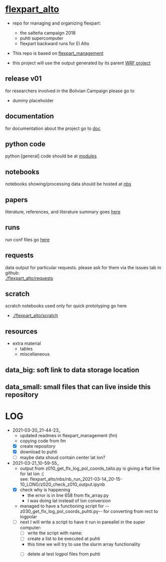 # [flexpart_alto](https://github.com/daliagachc/flexpart-alto)
- repo for managing and organizing flexpart:
    -   the salteña campaign 2018 
    -   puhti supercomputer
    -   flexpart backward runs for El Alto
- This repo is based on 
[flexpart_management](
            https://github.com/daliagachc/flexpart_management)

- this project will use the output generated by its parent 
[WRF project](https://github.com/daliagachc/wrf_management)

## release v01 
for researchers involved in the Bolivian Campaign please go to 
- dummy placeholder

## documentation 
for documentation about the project go to [doc](./flexpart_alto/documentation)

## python code
python [general] code should be at [modules](./flexpart_alto/modules)

## notebooks
notebooks showing/processing data should be hosted at [nbs](./flexpart_alto/nbs)

## papers
literature, references, and literature summary goes [here](./flexpart_alto/papers)

## runs 
run conf files go [here](flexpart_alto/runs_config_dir)

## requests
data output for particular requests. please ask for them via the issues tab in github:  
[./flexpart_alto/requests](./flexpart_alto/requests)

## scratch
scratch notebooks used only for quick prototyping go here
- [./flexpart_alto/scratch](./flexpart_alto/scratch)

## resources
- extra material
    - tables 
    - miscellaneous 
    
## data_big: soft link to data storage location 
## data_small: small files that can live inside this repository 

# LOG 
- 2021-03-20_21-44-23_  
  - updated readmes in flexpart_management (fm)
  - copying code from fm
  - [x] create repository
  - [x] download to puhti
  - [ ] maybe data shoud contain center lat lon? 
- 2021-03-21_10-59-55_
  - output from
    z010_get_flx_log_pol_coords_taito.py
    is giving a flat line for lat lon :(  
    see:  flexpart_alto/nbs/nb_run_2021-03-14_20-15-10_LONG/z020_check_z010_output.ipynb
  - [x] check why is happening
    - the error is in line 658 from flx_array.py
    - I was doing lat instead of lon conversion
  - managed to have a functioning script for
  --z030_get_flx_log_pol_coords_puhti.py--
  for converting from rect to logpolar
  - [ ] next I will write a script to have it run in pareallel in the super computer:
    - [ ] write the script with name: 
    - [ ] create a list to be executed at puhti 
    - this time we will try to use the slurm array functionality
    - [ ] delete al test logpol files from puhti 
   